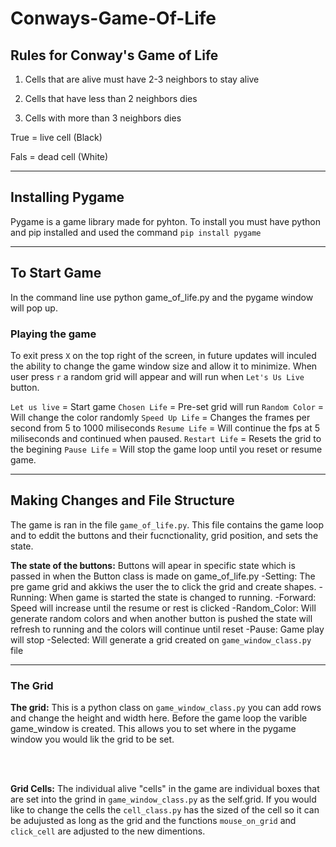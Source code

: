 # Conways-Game-Of-Life


## Rules for Conway's Game of Life

1. Cells that are alive must have 2-3 neighbors to stay alive

2. Cells that have less than 2 neighbors dies

3. Cells with more than 3 neighbors dies


  True = live cell (Black)

  Fals = dead cell (White)

----

## Installing Pygame

Pygame is a game library made for pyhton. To install you must have python and pip installed and used the command `pip install pygame`

----

## To Start Game

In the command line use python game_of_life.py and the pygame window will pop up. 

### Playing the game

To exit press `X` on the top right of the screen, in future updates will inculed the ability to change the game window size and allow it to minimize. When user press `r` a random grid will appear and will run when `Let's Us Live` button.

`Let us live` = Start game
`Chosen Life` = Pre-set grid will run
`Random Color` = Will change the color randomly
`Speed Up Life` =  Changes the frames per second from 5 to 1000 miliseconds
`Resume Life` = Will continue the fps at 5 miliseconds and continued when paused.
`Restart Life` = Resets the grid to the begining
`Pause Life` = Will stop the game loop until you reset or resume game.

----

## Making Changes and File Structure

The game is ran in the file `game_of_life.py`. This file contains the game loop and to eddit the buttons and their fucnctionality, grid position, and sets the state.

**The state of the buttons:**
Buttons will apear in specific state which is passed in when the Button class is made on game_of_life.py 
   -Setting: The pre game grid and akkiws the user the to click the grid and create shapes.
   -Running: When  game is started the state is changed to running.
   -Forward: Speed will increase until the resume or rest is clicked
   -Random_Color: Will generate random colors and when another button is pushed the state will refresh to running and the colors will continue until reset
   -Pause: Game play will stop 
   -Selected: Will generate a grid created on `game_window_class.py` file
  
  ----
  
  ### The Grid

**The grid:** This is a python class on `game_window_class.py` you can add rows and change the height and width here. Before the game loop the varible game_window is created. This allows you to set where in the pygame window you would lik the grid to be set.

<br>
<br>

**Grid Cells:** The individual alive "cells" in the game are individual boxes that are set into the grind in `game_window_class.py` as the self.grid. If you would like to change the cells the `cell_class.py` has the sized of the cell so it can be adujusted as long as the  grid and the functions `mouse_on_grid` and `click_cell` are adjusted to the new dimentions.
 
